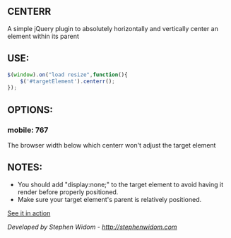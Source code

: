 ## CENTERR
A simple jQuery plugin to absolutely horizontally and vertically center an element within its parent

## USE:
```js
$(window).on("load resize",function(){
	$('#targetElement').centerr();
});
```

## OPTIONS:
### mobile:   767
The browser width below which centerr won't adjust the target element

## NOTES:
- You should add "display:none;" to the target element to avoid having it render before properly positioned.
- Make sure your target element's parent is relatively positioned.

[See it in action](http://stephenwidom.com/projects/centerr)

*Developed by Stephen Widom - http://stephenwidom.com*